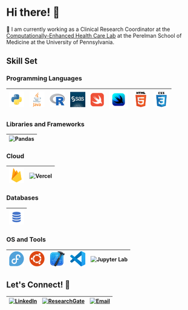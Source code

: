 <h1>Hi there! 👋</a></h1>

💼 I am currently working as a Clinical Research Coordinator at the [Computationally-Enhanced Health Care Lab](https://www.med.upenn.edu/kbjohnsonlab/)
 at the Perelman School of Medicine at the University of Pennsylvania.

## Skill Set

### Programming Languages

| <img title="Python" alt="Python" width="40px" src="https://raw.githubusercontent.com/github/explore/master/topics/python/python.png" /> | <img title="Java" alt="Java" width="40px" src="https://raw.githubusercontent.com/github/explore/master/topics/java/java.png" /> | <img title="R" alt="R" width="40px" src="https://raw.githubusercontent.com/github/explore/master/topics/r/r.png" /> | <img title="SAS" alt="SAS" width="40px" src="https://raw.githubusercontent.com/github/explore/master/topics/sas/sas.png" /> | <img title="Swift" alt="Swift" width="35px" src="https://raw.githubusercontent.com/github/explore/master/topics/swift/swift.png" /> | <img title="SwiftUI" alt="SwiftUI" width="50px" src="https://raw.githubusercontent.com/github/explore/master/topics/swiftui/swiftui.png" /> | <img title="HTML" alt="HTML" width="40px" src="https://raw.githubusercontent.com/github/explore/master/topics/html/html.png" /> | <img title="CSS" alt="CSS" width="40px" src="https://raw.githubusercontent.com/github/explore/master/topics/css/css.png" /> |
|---|---|---|---|---|---|---|---|

### Libraries and Frameworks

|<img title="Pandas" width="100px" src="https://upload.wikimedia.org/wikipedia/commons/thumb/e/ed/Pandas_logo.svg/1200px-Pandas_logo.svg.png" alt="Pandas">|
|---|

### Cloud

|<img title="Firebase" alt="Firebase" width="40px" src="https://raw.githubusercontent.com/github/explore/master/topics/firebase/firebase.png">|<img title="Vercel" alt="Vercel" width="60px" src="https://logovtor.com/wp-content/uploads/2020/10/vercel-inc-logo-vector.png">|
|---|---|

### Databases

|<img title="SQL" alt="SQL" width="40px" src="https://raw.githubusercontent.com/github/explore/master/topics/sql/sql.png"> 
|---|

### OS and Tools

|<img title="Fedora" width="40px" alt="Fedora" src="https://raw.githubusercontent.com/github/explore/master/topics/fedora/fedora.png">|<img title="Ubuntu" alt="Ubuntu" width="40px" src="https://raw.githubusercontent.com/github/explore/master/topics/ubuntu/ubuntu.png">|<img title="Xcode" alt="Xcode" width="40px" src="https://raw.githubusercontent.com/github/explore/master/topics/xcode/xcode.png">|<img title="Visual Studio Code" alt="Visual Studio Code" width="40px" src="https://raw.githubusercontent.com/github/explore/master/topics/visual-studio-code/visual-studio-code.png">|<img title="Jupyter Lab" alt="Jupyter Lab" width="40px" src="https://miro.medium.com/max/1036/1*FogMIj4gYwp3fTHLZuwavQ.png">|
|---|---|---|---|---|

## Let's Connect! 🤝

|<a href="https://www.linkedin.com/in/basamalasaly/"><img src="https://cdn2.iconfinder.com/data/icons/social-media-2285/512/1_Linkedin_unofficial_colored_svg-128.png" width="40" title="LinkedIn" alt = "LinkedIn"></a>|<a href="https://www.researchgate.net/profile/Basam-Alasaly"><img src="https://cdn3.iconfinder.com/data/icons/font-awesome-brands/512/researchgate-128.png" width="40" title="ResearchGate" alt = "ResearchGate"></a>|<a href="mailto:contact@basamalasaly.com"><img src="https://cdn4.iconfinder.com/data/icons/music-ui-solid-24px/24/mail_email_inbox_message-2-128.png" width="40" title="Email" alt = "Email"></a>|
|---|---|---|
